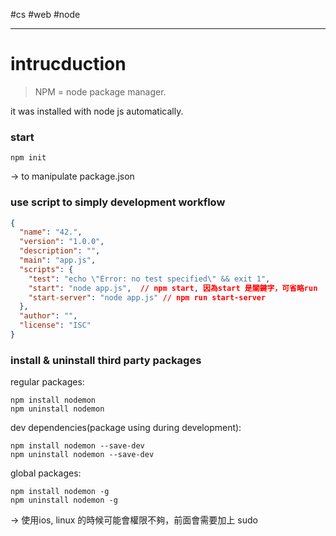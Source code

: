 #cs #web  #node 

---

# intrucduction
> NPM = node package manager.

it was installed with node js automatically.

### start
```
npm init
```
-> to manipulate package.json

### use script to simply development workflow
```json
{
  "name": "42.",
  "version": "1.0.0",
  "description": "",
  "main": "app.js",
  "scripts": {
    "test": "echo \"Error: no test specified\" && exit 1",
    "start": "node app.js",  // npm start, 因為start 是關鍵字，可省略run
    "start-server": "node app.js" // npm run start-server
  },
  "author": "",
  "license": "ISC"
}
```

### install & uninstall third party packages
regular packages:
```
npm install nodemon
npm uninstall nodemon
```
dev dependencies(package using during development):
```
npm install nodemon --save-dev
npm uninstall nodemon --save-dev
```
global packages: 
```
npm install nodemon -g
npm uninstall nodemon -g 
```
-> 使用ios, linux 的時候可能會權限不夠，前面會需要加上 sudo